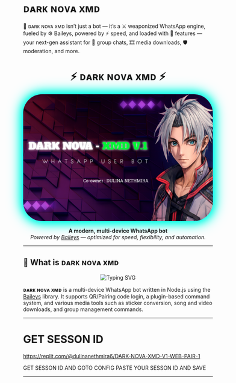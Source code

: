 # ᴅᴀʀᴋ ɴᴏᴠᴀ xᴍᴅ
🤖 ᴅᴀʀᴋ ɴᴏᴠᴀ xᴍᴅ isn’t just a bot — it’s a ⚔️ weaponized WhatsApp engine, fueled by ⚙️ Baileys, powered by ⚡ speed, and loaded with 🧩 features — your next-gen assistant for 👥 group chats, 🎞️ media downloads, 🛡️ moderation, and more.


<h1 align="center" style="font-weight:bold;">
⚡ ᴅᴀʀᴋ ɴᴏᴠᴀ xᴍᴅ ⚡
</h1>

<p align="center">
  <img src="https://github.com/dula9x/DARK-NOVA-XMD-V.1/blob/main/images/%E1%B4%85%E1%B4%80%CA%80%E1%B4%8B%20%C9%B4%E1%B4%8F%E1%B4%A0%E1%B4%80%20x%E1%B4%8D%E1%B4%85.png?raw=true" style="border-radius: 50px; box-shadow: 0 0 20px #00ffe5, 0 0 30px #00ffe5, 0 0 40px #00ffe5;">
</p> 

<p align="center">
  <strong>A modern, multi-device WhatsApp bot</strong><br>
  <em>Powered by <a href="https://github.com/WhiskeySockets/Baileys" target="_blank">Baileys</a> — optimized for speed, flexibility, and automation.</em>
</p>


---

## 📍 What is ᴅᴀʀᴋ ɴᴏᴠᴀ xᴍᴅ
<p align="center">
  <img src="https://readme-typing-svg.demolab.com?font=Fira+Code&size=28&duration=3000&pause=1000&color=10B981&center=true&vCenter=true&width=600&lines=Multi-device+WhatsApp+bot;Modular+plugin+architecture;Media+and+group+management+tools" alt="Typing SVG" />
</p>

**ᴅᴀʀᴋ ɴᴏᴠᴀ xᴍᴅ** is a multi-device WhatsApp bot written in Node.js using the [Baileys](https://github.com/adiwajshing/Baileys) library. It supports QR/Pairing code login, a plugin-based command system, and various media tools such as sticker conversion, song and video downloads, and group management commands.

---

# GET SESSON ID 

https://replit.com/@dulinanethmira6/DARK-NOVA-XMD-V1-WEB-PAIR-1

GET SESSON ID AND GOTO CONFIG PASTE YOUR SESSON ID AND SAVE



--------------------------------------------------------------------------------------------------------------------------------------------------------------------
